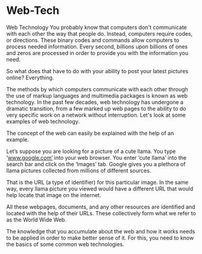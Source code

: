 # Web-Tech
Web Technology
You probably know that computers don't communicate with each other the way that people do. Instead, computers require codes, or directions. These binary codes and commands allow computers to process needed information. Every second, billions upon billions of ones and zeros are processed in order to provide you with the information you need.

So what does that have to do with your ability to post your latest pictures online? Everything.

The methods by which computers communicate with each other through the use of markup languages and multimedia packages is known as web technology. In the past few decades, web technology has undergone a dramatic transition, from a few marked up web pages to the ability to do very specific work on a network without interruption. Let's look at some examples of web technology.

The concept of the web can easily be explained with the help of an example.

Let’s suppose you are looking for a picture of a cute llama. You type ‘www.google.com’ into your web browser. You enter ‘cute llama’ into the search bar and click on the ‘Images’ tab. Google gives you a plethora of llama pictures collected from millions of different sources.

That is the URL (a type of identifier) for this particular image. In the same way, every llama picture you viewed would have a different URL that would help locate that image on the internet.

All these webpages, documents, and any other resources are identified and located with the help of their URLs. These collectively form what we refer to as the World Wide Web.

The knowledge that you accumulate about the web and how it works needs to be applied in order to make better sense of it. For this, you need to know the basics of some common web technologies.
